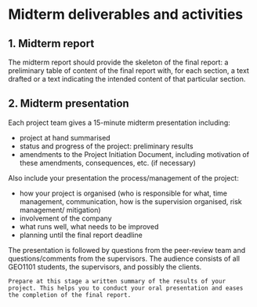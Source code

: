 
# Midterm deliverables and activities

<!-- toc -->

## 1. Midterm report

The midterm report should provide the skeleton of the final report: a preliminary table of content of the final report with, for each section, a text drafted or a text indicating the intended content of that particular section.

<!-- A template for the report will be provided to obtain uniformity in the structure of all synthesis reports. -->
<!-- TODO: where is this template actually?-->



## 2. Midterm presentation

Each project team gives a 15-minute midterm presentation including:

* project at hand summarised
* status and progress of the project: preliminary results
* amendments to the Project Initiation Document, including motivation     of these amendments, consequences, etc. (if necessary)

Also include your presentation the process/management of the project:

* how your project is organised (who is responsible for what, time
    management, communication, how is the supervision organised, risk
    management/ mitigation)
* involvement of the company
* what runs well, what needs to be improved
* planning until the final report deadline

The presentation is followed by questions from the peer-review team and questions/comments from the supervisors.
The audience consists of all GEO1101 students, the supervisors, and possibly the clients.

``` admonish info title="Recommendation"
Prepare at this stage a written summary of the results of your project. This helps you to conduct your oral presentation and eases the completion of the final report.
```






